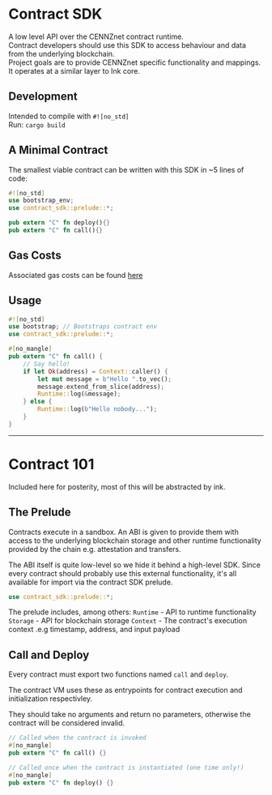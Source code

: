 # Contract SDK
A low level API over the CENNZnet contract runtime.  
Contract developers should use this SDK to access behaviour and data from the underlying blockchain.  
Project goals are to provide CENNZnet specific functionality and mappings.  
It operates at a similar layer to Ink core.  

## Development
Intended to compile with `#![no_std]`  
Run: `cargo build`  

## A Minimal Contract
The smallest viable contract can be written with this SDK in ~5 lines of code:
```rust
#![no_std]
use bootstrap_env;
use contract_sdk::prelude::*;

pub extern "C" fn deploy(){}
pub extern "C" fn call(){}
```

## Gas Costs
Associated gas costs can be found [here](https://github.com/paritytech/substrate/blob/master/srml/contract/COMPLEXITY.md)  

## Usage
```rust
#![no_std]
use bootstrap; // Bootstraps contract env
use contract_sdk::prelude::*;

#[no_mangle]
pub extern "C" fn call() {
    // Say hello!
    if let Ok(address) = Context::caller() {
        let mut message = b"Hello ".to_vec();
        message.extend_from_slice(address);
        Runtime::log(&message);
    } else {
        Runtime::log(b"Hello nobody...");
    }
}
```

---
# Contract 101
Included here for posterity, most of this will be abstracted by ink.

## The Prelude
Contracts execute in a sandbox. An ABI is given to provide them with access
to the underlying blockchain storage and other runtime functionality provided by the chain e.g. attestation and transfers.

The ABI itself is quite low-level so we hide it behind a high-level SDK. Since every contract should probably use this external functionality, it's all available for import via the contract SDK prelude.
```rust
use contract_sdk::prelude::*;
```
The prelude includes, among others:
`Runtime` - API to runtime functionality
`Storage` - API for blockchain storage
`Context` - The contract's execution context .e.g timestamp, address, and input payload

## Call and Deploy
Every contract must export two functions named `call` and `deploy`.

The contract VM uses these as entrypoints for contract execution and initialization respectivley.

They should take no arguments and return no parameters, otherwise the
contract will be considered invalid.

```rust
// Called when the contract is invoked
#[no_mangle]
pub extern "C" fn call() {}

// Called once when the contract is instantiated (one time only!)
#[no_mangle]
pub extern "C" fn deploy() {}
```

